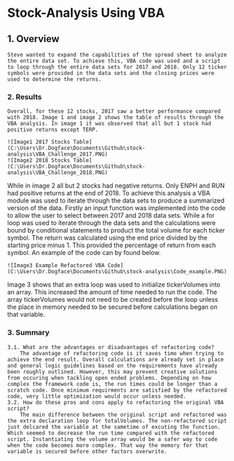 # Stock-Analysis Using VBA

## 1. Overview
	Steve wanted to expand the capabilities of the spread sheet to analyze the entire data set. To achieve this, VBA code was used and a script to loop through the entire data sets for 2017 and 2018. Only 12 ticker symbols were provided in the data sets and the closing prices were used to determine the returns.
### 2. Results
	Overall, for these 12 stocks, 2017 saw a better performance compared with 2018. Image 1 and image 2 shows the table of results through the VBA analysis. In image 1 it was observed that all but 1 stock had positive returns except TERP. 

	![Image1 2017 Stocks Table](C:\Users\Dr.Dogface\Documents\Github\stock-analysis\VBA_Challenge_2017.PNG) 
	![Image2 2018 Stocks Table](C:\Users\Dr.Dogface\Documents\Github\stock-analysis\VBA_Challenge_2018.PNG) 

While in image 2 all but 2 stocks had negative returns. Only ENPH and RUN had positive returns at the end of 2018. To achieve this analysis a VBA module was used to iterate through the data sets to produce a summarized version of the data. Firstly an input function was implemented into the code to allow the user to select between 2017 and 2018 data sets. While a for loop was used to iterate through the data sets and the calculations were bound by conditional statements to product the total volume for each ticker symbol. The return was calculated using the end price divided by the starting price minus 1. This provided the percentage of return from each symbol. An example of the code can by found below. 
	
    ![Image3 Example Refactored VBA Code](C:\Users\Dr.Dogface\Documents\Github\stock-analysis\Code_example.PNG)

Image 3 shows that an extra loop was used to initialize tickerVolumes into an array. This increased the amount of time needed to run the code. The array tickerVolumes would not need to be created before the loop unless the place in memory needed to be secured before calculations began on that variable.  

### 3. Summary 
	3.1. What are the advantages or disadvantages of refactoring code?
		The advantage of refactoring code is it saves time when trying to achieve the end result. Overall calculations are already set in place and general logic guidelines based on the requirements have already been roughly outlined. However, this may prevent creative solutions from occuring when tackling open ended problems. Depending on how complex the framework code is, the run times could be longer than a scratch code. Once minimum requirments are satisfied by the refactored code, very little optimization would occur unless needed. 
	3.2. How do these pros and cons apply to refactoring the original VBA script?
		The main difference between the original script and refactored was the extra declaration loop for totalVolumes. The non-refactored script just delcared the variable at the sametime of excuting the function. Which seemed to decrease the run time compared with the refactored script. Instantiating the volume array would be a safer way to code when the code becomes more complex. That way the memory for that variable is secured before other factors overwrite. 
